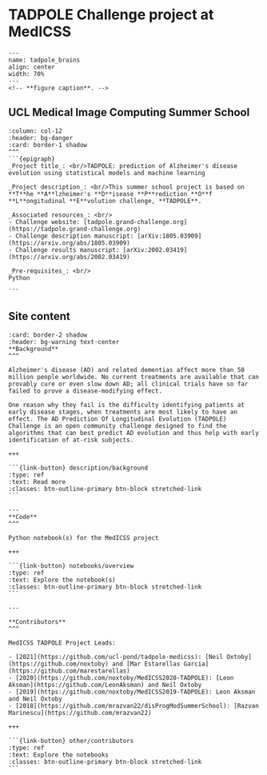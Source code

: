 # TADPOLE Challenge project at **MedICSS**

```{figure} ../_static/img/tadpole_logo.png
---
name: tadpole_brains
align: center
width: 70%
---
<!-- **figure caption**. -->
```

## UCL **M**edical **I**mage **C**omputing **S**ummer **S**chool


`````{panels}
:column: col-12
:header: bg-danger
:card: border-1 shadow
^^^
```{epigraph}
_Project title_: <br/>TADPOLE: prediction of Alzheimer's disease evolution using statistical models and machine learning

_Project description_: <br/>This summer school project is based on **T**he **A**lzheimer's **D**isease **P**rediction **O**f **L**ongitudinal **E**volution challenge, **TADPOLE**.

_Associated resources_: <br/>
- Challenge website: [tadpole.grand-challenge.org](https://tadpole.grand-challenge.org)
- Challenge description manuscript: [arXiv:1805.03909](https://arxiv.org/abs/1805.03909)
- Challenge results manuscript: [arXiv:2002.03419](https://arxiv.org/abs/2002.03419)

_Pre-requisites_: <br/>
Python

```
`````



## **Site content**

````{panels}
:card: border-2 shadow
:header: bg-warning text-center
**Background**
^^^

Alzheimer's disease (AD) and related dementias affect more than 50 million people worldwide. No current treatments are available that can provably cure or even slow down AD; all clinical trials have so far failed to prove a disease-modifying effect. 

One reason why they fail is the difficulty identifying patients at early disease stages, when treatments are most likely to have an effect. The AD Prediction Of Longitudinal Evolution (TADPOLE) Challenge is an open community challenge designed to find the algorithms that can best predict AD evolution and thus help with early identification of at-risk subjects.

+++

```{link-button} description/background
:type: ref
:text: Read more
:classes: btn-outline-primary btn-block stretched-link
```

---
**Code**
^^^

Python notebook(s) for the MedICSS project

+++

```{link-button} notebooks/overview
:type: ref
:text: Explore the notebook(s)
:classes: btn-outline-primary btn-block stretched-link
```

---

**Contributors**
^^^

MedICSS TADPOLE Project Leads:

- [2021](https://github.com/ucl-pond/tadpole-medicss): [Neil Oxtoby](https://github.com/noxtoby) and [Mar Estarellas Garcia](https://github.com/marestarellas)
- [2020](https://github.com/noxtoby/MedICSS2020-TADPOLE): [Leon Aksman](https://github.com/LeonAksman) and Neil Oxtoby
- [2019](https://github.com/noxtoby/MedICSS2019-TADPOLE): Leon Aksman and Neil Oxtoby
- [2018](https://github.com/mrazvan22/disProgModSummerSchool): [Razvan Marinescu](https://github.com/mrazvan22)

+++

```{link-button} other/contributors
:type: ref
:text: Explore the notebooks
:classes: btn-outline-primary btn-block stretched-link
```

````
